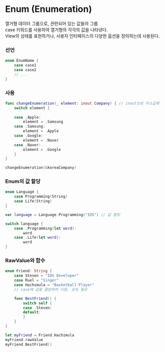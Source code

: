 # Enum (Enumeration)

열거형 데이터 그룹으로, 관련되어 있는 값들의 그룹<br>
case 키워드를 사용하여 열거형의 각각의 값을 나타낸다.<br>
View의 상태를 표현하거나, 사용자 인터페이스의 다양한 옵션을 정의하는데 사용된다.<br>


### 선언

```swift
enum EnumName {
	case case1
	case case2
	// ...
}
```


### 사용
```swift
func changeEnumeration(_ element: inout Company) { // inout으로 주소값에 접근
	switch element {
	
	case .Apple:
		element = .Samsung
	case .Samsung:
		element = .Apple
	case .Google:
		element = .Naver
	case .Naver:
		element = .Google
	}
}

changeEnumeration(&koreaCompany)
```

### Enum의 값 할당

```swift
enum Language {
	case Programming(String)
	case Life(String)
}

var language = Language.Programming("IOS") // 값 할당

switch language {
	case .Programming(let word):
		word
	case .Life(let word):
		word
}
```

### RawValue와 함수

```swift
enum Friend: String {
	case Steven = "IOS Developer"
	case Ruel = "Singer"
	case Hachimula = "Basketball Player"
	// case에 값을 할당하여 사용, 상속 필요

	func BestFriend() {
		switch self {
		case .Steven:
		default:
		}
	}
}

let myFriend = Friend.Hachimula
myFriend.rawValue
myFriend.BestFriend()
```
